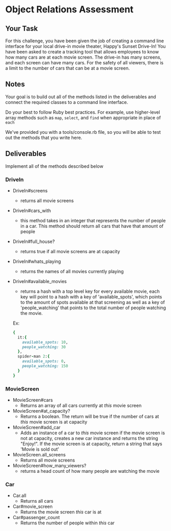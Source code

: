 # Object Relations Assessment

## Your Task

For this challenge, you have been given the job of creating a command line interface for your local drive-in movie theater, Happy's Sunset Drive-In! You have been asked to create a tracking tool that allows employees to know how many cars are at each movie screen.  The drive-in has many screens, and each screen can have many cars.  For the safety of all viewers, there is a limit to the number of cars that can be at a movie screen.  

## Notes

Your goal is to build out all of the methods listed in the deliverables and connect the required classes to a command line interface.

Do your best to follow Ruby best practices. For example, use higher-level array methods such as `map`, `select`, and `find` when appropriate in place of `each`

We've provided you with a tools/console.rb file, so you will be able to test out the methods that you write here.

## Deliverables

Implement all of the methods described below

### DriveIn

+ DriveIn#screens
  + returns all movie screens
+ DriveIn#cars_with
  + this method takes in an integer that represents the number of people in a car. This method should return all cars that have that amount of people
+ DriveIn#full_house?
  + returns true if all movie screens are at capacity
+ DriveIn#whats_playing
  + returns the names of all movies currently playing
+ DriveIn#available_movies
  + returns a hash with a top level key for every available movie, each key will point
  to a hash with a key of 'available_spots', which points to the amount of spots available
  at that screening as well as a key of 'people_watching' that points to the total number of people watching the movie.

  Ex:
  ```ruby
  {
    it:{
      available_spots: 10,
      people_watching: 30
    },
    spider-man 2:{
      available_spots: 0,
      people_watching: 150
    }  
  }
  ```



### MovieScreen

+ MovieScreen#cars
  + Returns an array of all cars currently at _this_ movie screen
+ MovieScreen#at_capacity?
  + Returns a boolean.  The return will be true if the number of cars at _this_ movie screen is at capacity
+ MovieScreen#add_car
  + Adds an instance of a car to _this_ movie screen if the movie screen is not at capacity, creates a new car instance and returns the string "Enjoy!".  If the movie screen is at capacity, return a string that says 'Movie is sold out'
+ MovieScreen.all_screens
  + Returns all movie screens
+ MovieScreen#how_many_viewers?
  + returns a head count of how many people are watching the movie

### Car

+ Car.all
  + Returns all cars
+ Car#movie_screen
  + Returns the movie screen _this_ car is at
+ Car#passenger_count
  + Returns the number of people within _this_ car

